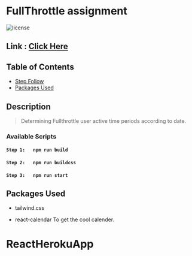 
# FullThrottle assignment

![license](https://img.shields.io/badge/license-MIT-blue.svg)</a>

## Link : [Click Here](https://elegant-heyrovsky-ed2f7d.netlify.app/)

## Table of Contents

* [Step Follow](#description)
* [Packages Used](#package-used)


## Description
> Determining Fullthrottle user active time periods according to date.

### Available Scripts

#### `Step 1:   npm run build`

#### `Step 2:   npm run buildcss`

#### `Step 3:   npm run start`


## Packages Used

- tailwind.css

- react-calendar
To get the cool calender.

# ReactHerokuApp
